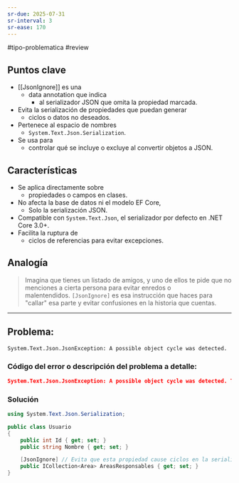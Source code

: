 ```yaml
---
sr-due: 2025-07-31
sr-interval: 3
sr-ease: 170
---
```


#tipo-problematica #review 
## Puntos clave
- [[JsonIgnore]] es una 
	- data annotation que indica 
		- al serializador JSON que omita la propiedad marcada.
- Evita la serialización de propiedades que puedan generar
	-  ciclos o datos no deseados.
- Pertenece al espacio de nombres 
	- `System.Text.Json.Serialization`.
- Se usa para 
	- controlar qué se incluye o excluye al convertir objetos a JSON.
## Características
- Se aplica directamente sobre 
	- propiedades o campos en clases.
- No afecta la base de datos ni el modelo EF Core, 
	- Solo la serialización JSON.
- Compatible con `System.Text.Json`, el serializador por defecto en .NET Core 3.0+.
- Facilita la ruptura de 
	- ciclos de referencias para evitar excepciones.
## Analogía

> Imagina que tienes un listado de amigos, y uno de ellos te pide que no menciones a cierta persona para evitar enredos o malentendidos. `[JsonIgnore]` es esa instrucción que haces para "callar" esa parte y evitar confusiones en la historia que cuentas.

---
## Problema:
`System.Text.Json.JsonException: A possible object cycle was detected.`
### Código del error o descripción del problema a detalle:

```json
System.Text.Json.JsonException: A possible object cycle was detected. This can either be due to a cycle or if the object depth is larger than the maximum allowed depth of 32. Consider using ReferenceHandler.Preserve on JsonSerializerOptions to support cycles. Path: $.Responsable.AreasResponsables.Responsable.AreasResponsables...
```

### Solución

```c#
using System.Text.Json.Serialization;

public class Usuario
{
    public int Id { get; set; }
    public string Nombre { get; set; }

    [JsonIgnore] // Evita que esta propiedad cause ciclos en la serialización
    public ICollection<Area> AreasResponsables { get; set; }
}

```
